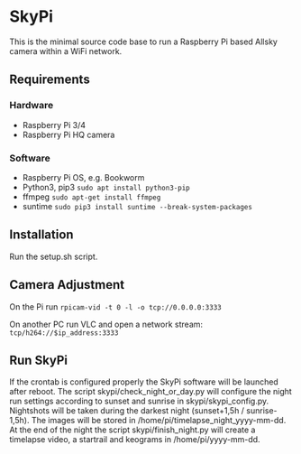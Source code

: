 # SkyPi
This is the minimal source code base to run a Raspberry Pi based Allsky camera within a WiFi network.

## Requirements
### Hardware
- Raspberry Pi 3/4
- Raspberry Pi HQ camera

### Software
- Raspberry Pi OS, e.g. Bookworm
- Python3, pip3
```sudo apt install python3-pip```
- ffmpeg
```sudo apt-get install ffmpeg```
- suntime
```sudo pip3 install suntime --break-system-packages```

## Installation
Run the setup.sh script.

## Camera Adjustment
On the Pi run
```rpicam-vid -t 0 -l -o tcp://0.0.0.0:3333```

On another PC run VLC and open a network stream:
```tcp/h264://$ip_address:3333```

## Run SkyPi
If the crontab is configured properly the SkyPi software will be launched after reboot. The script skypi/check_night_or_day.py will configure the night run settings according to sunset and sunrise in skypi/skypi_config.py. Nightshots will be taken during the darkest night (sunset+1,5h / sunrise-1,5h). The images will be stored in /home/pi/timelapse_night_yyyy-mm-dd. At the end of the night the script skypi/finish_night.py will create a timelapse video, a startrail and keograms in /home/pi/yyyy-mm-dd.

